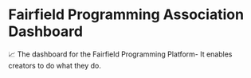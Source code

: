 # Fairfield Programming Association Dashboard

📈 The dashboard for the Fairfield Programming Platform- It enables creators to do what they do.